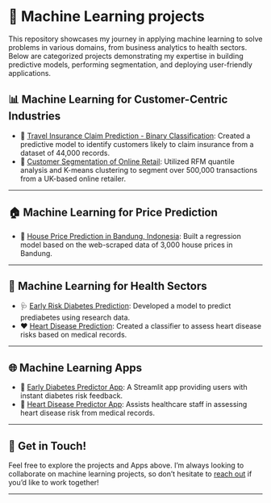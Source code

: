 # 🤖 Machine Learning projects

This repository showcases my journey in applying machine learning to solve problems in various domains, from business analytics to health sectors. Below are categorized projects demonstrating my expertise in building predictive models, performing segmentation, and deploying user-friendly applications.



## 📊 Machine Learning for Customer-Centric Industries
- 🚗 [Travel Insurance Claim Prediction - Binary Classification](https://github.com/harishmuh/Travel-Insurance-CustomerClaim-Prediction-using-Machine-Learning): Created a predictive model to identify customers likely to claim insurance from a dataset of 44,000 records.
- 🛒 [Customer Segmentation of Online Retail](https://github.com/harishmuh/CustomerSegmentation_OnlineRetail_RFM_KMeans): Utilized RFM quantile analysis and K-means clustering to segment over 500,000 transactions from a UK-based online retailer.

---

## 🏠 Machine Learning for Price Prediction
- 🏡 [House Price Prediction in Bandung, Indonesia](https://github.com/harishmuh/House-price-prediction-in-Bandung): Built a regression model based on the web-scraped data of 3,000 house prices in Bandung.

---

## 🏥 Machine Learning for Health Sectors
- 🩺 [Early Risk Diabetes Prediction](https://github.com/harishmuh/Early-Risk-Diabetes-predictor-Machine-Learning-and-app): Developed a model to predict prediabetes using research data.
- ❤️ [Heart Disease Prediction](https://github.com/harishmuh/Heart-diseases-prediction-Machine-Learning--App): Created a classifier to assess heart disease risks based on medical records.

---

## 🌐 Machine Learning Apps
- 📱 [Early Diabetes Predictor App](https://early-risk-diabetes-predictor.streamlit.app/): A Streamlit app providing users with instant diabetes risk feedback.
- 📱 [Heart Disease Predictor App](https://heart-diseases-prediction-ml-hm.streamlit.app/): Assists healthcare staff in assessing heart disease risk from medical records.

---

## 🚀 Get in Touch!  

Feel free to explore the projects and Apps above. I’m always looking to collaborate on machine learning projects, so don’t hesitate to [reach out](mailto:harishmuh@gmail.com) if you’d like to work together!  

---

